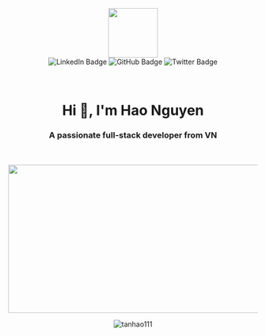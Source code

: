 <div id="header" align="center">
  <img src="https://media.giphy.com/media/i1JHRZSXO9LZZDHqii/giphy.gif" width="100"/>
  <div id="badges">
    <img src="https://img.shields.io/badge/LinkedIn-blue?style=for-the-badge&logo=linkedin&logoColor=white" alt="LinkedIn Badge"/>
    <img src="https://img.shields.io/badge/Github-white?style=for-the-badge&logo=github&logoColor=black" alt="GitHub Badge"/>
    <img src="https://img.shields.io/badge/Twitter-blue?style=for-the-badge&logo=twitter&logoColor=white" alt="Twitter Badge"/>
    </div>
    <br></br>
    <h1 align="center">Hi 👋, I'm Hao Nguyen</h1>
    <h3 align="center">A passionate full-stack developer from VN</h3>
    <br></br>
    <img src="https://media.giphy.com/media/ZgTR3UQ9XAWDvqy9jv/giphy.gif" width="600" height="300">
</div>

<div id="body" align="center">
    <p><img align="center" src="https://github-readme-streak-stats.herokuapp.com/?user=tanhao111&" alt="tanhao111" /></p>
</div>



